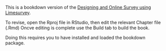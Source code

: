 This is a bookdown version of the [Designing and Online Survey using Limesurvey](book/index.html). 

To revise, open the Rproj file in RStudio, then edit the relevant Chapter file (.Rmd)
Oncve editing is complete use the Build tab to build the book.

Doing this requires you to have installed and loaded the bookdown package.

